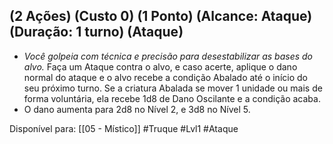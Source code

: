 ## (2 Ações) (Custo 0) (1 Ponto) (Alcance: Ataque) (Duração: 1 turno) (Ataque)

- *Você golpeia com técnica e precisão para desestabilizar as bases do alvo.* Faça um Ataque contra o alvo, e caso acerte, aplique o dano normal do ataque e o alvo recebe a condição Abalado até o início do seu próximo turno. Se a criatura Abalada se mover 1 unidade ou mais de forma voluntária, ela recebe 1d8 de Dano Oscilante e a condição acaba.
- O dano aumenta para 2d8 no Nível 2, e 3d8 no Nível 5.


Disponível para: [[05 - Místico]]
#Truque #Lvl1 #Ataque 